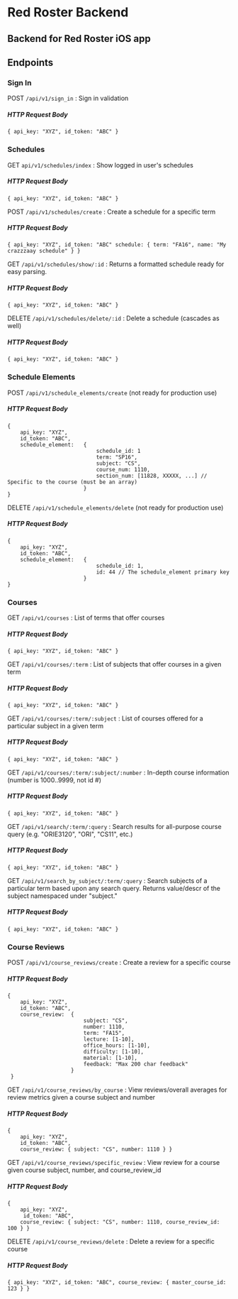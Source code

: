 # Red Roster Backend 

## Backend for Red Roster iOS app 


## Endpoints 
### Sign In 

POST `/api/v1/sign_in` : Sign in validation 
##### HTTP Request Body
	{ api_key: "XYZ", id_token: "ABC" }



### Schedules

GET `api/v1/schedules/index` : Show logged in user's schedules 
##### HTTP Request Body
	{ api_key: "XYZ", id_token: "ABC" }


POST `/api/v1/schedules/create` : Create a schedule for a specific term 
##### HTTP Request Body
	{ api_key: "XYZ", id_token: "ABC" schedule: { term: "FA16", name: "My crazzzaay schedule" } } 
	

GET `/api/v1/schedules/show/:id` : Returns a formatted schedule ready for easy parsing.  
##### HTTP Request Body
	{ api_key: "XYZ", id_token: "ABC" } 

	
DELETE `/api/v1/schedules/delete/:id` : Delete a schedule (cascades as well)
##### HTTP Request Body
	{ api_key: "XYZ", id_token: "ABC" } 
	


### Schedule Elements 

POST `/api/v1/schedule_elements/create` (not ready for production use)
##### HTTP Request Body
	{ 
	  	api_key: "XYZ", 
	  	id_token: "ABC", 
	  	schedule_element: 	{ 
	  							schedule_id: 1
	  							term: "SP16",
	  							subject: "CS",
	  							course_num: 1110,
	  							section_num: [11828, XXXXX, ...] // Specific to the course (must be an array)
	  						}	
	}

DELETE `/api/v1/schedule_elements/delete` (not ready for production use)
##### HTTP Request Body
	{ 	
		api_key: "XYZ",
	  	id_token: "ABC",
	 	schedule_element: 	{ 
	 							schedule_id: 1,
	 							id: 44 // The schedule_element primary key
	 						} 
	}



### Courses 

GET `/api/v1/courses` : List of terms that offer courses 
##### HTTP Request Body
	{ api_key: "XYZ", id_token: "ABC" } 

GET `/api/v1/courses/:term` : List of subjects that offer courses in a given term 
##### HTTP Request Body
	{ api_key: "XYZ", id_token: "ABC" } 

GET `/api/v1/courses/:term/:subject` : List of courses offered for a particular subject in a given term 
##### HTTP Request Body
	{ api_key: "XYZ", id_token: "ABC" } 

GET `/api/v1/courses/:term/:subject/:number` : In-depth course information (number is 1000..9999, not id #)
##### HTTP Request Body
	{ api_key: "XYZ", id_token: "ABC" } 

GET `/api/v1/search/:term/:query` : Search results for all-purpose course query (e.g. "ORIE3120", "ORI", "CS11", etc.) 
##### HTTP Request Body	
	{ api_key: "XYZ", id_token: "ABC" } 
	
GET `/api/v1/search_by_subject/:term/:query` : Search subjects of a particular term based upon any search query.  Returns value/descr of the subject namespaced under "subject."
##### HTTP Request Body
	{ api_key: "XYZ", id_token: "ABC" }
	
 
 
### Course Reviews 

POST `/api/v1/course_reviews/create` : Create a review for a specific course 
##### HTTP Request Body
	{ 
	  	api_key: "XYZ", 
	  	id_token: "ABC",
	  	course_review: 	{ 
	  						subject: "CS", 
	  						number: 1110, 
	  						term: "FA15",
	  						lecture: [1-10],
	  						office_hours: [1-10],
	  						difficulty: [1-10],
	  						material: [1-10],
	  						feedback: "Max 200 char feedback" 
	  				  	} 
	 } 
	 
	 
GET `/api/v1/course_reviews/by_course` : View reviews/overall averages for review metrics given a course subject and number 
##### HTTP Request Body
	{ 
		api_key: "XYZ", 
	  	id_token: "ABC", 
	  	course_review: { subject: "CS", number: 1110 } } 


GET `/api/v1/course_reviews/specific_review` : View review for a course given course subject, number, and course_review_id 
##### HTTP Request Body
	{ 
		api_key: "XYZ", 
	 	 id_token: "ABC", 
	  	course_review: { subject: "CS", number: 1110, course_review_id: 100 } } 	  

DELETE `/api/v1/course_reviews/delete` : Delete a review for a specific course 
##### HTTP Request Body
	{ api_key: "XYZ", id_token: "ABC", course_review: { master_course_id: 123 } }
	




